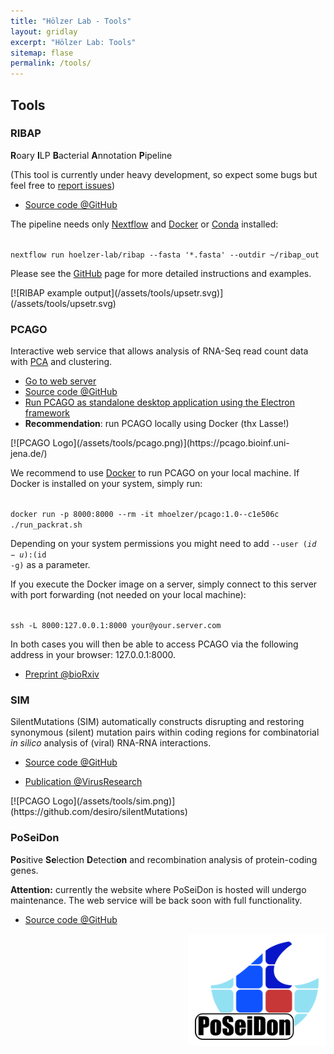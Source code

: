 ```yaml
---
title: "Hölzer Lab - Tools"
layout: gridlay
excerpt: "Hölzer Lab: Tools"
sitemap: flase
permalink: /tools/
---
```


## Tools

<div class="row"><div class="col-sm-6 clearfix">

### RIBAP

**R**oary **I**LP **B**acterial **A**nnotation **P**ipeline

(This tool is currently under heavy development, so expect some bugs but feel free to [report issues](https://github.com/hoelzer-lab/ribap/issues))

- [Source code @GitHub](https://github.com/hoelzer-lab/ribap)

The pipeline needs only [Nextflow](https://www.nextflow.io/) and [Docker](https://docs.docker.com/v17.09/engine/installation/linux/docker-ce/ubuntu/#install-docker-ce) or [Conda](https://docs.conda.io/en/latest/miniconda.html) installed:

<code>
nextflow run hoelzer-lab/ribap --fasta '*.fasta' --outdir ~/ribap_out
</code>

Please see the [GitHub](https://github.com/hoelzer-lab/ribap) page for more detailed instructions and examples.

</div><div class="col-sm-6 clearfix">
[![RIBAP example output](/assets/tools/upsetr.svg)](/assets/tools/upsetr.svg)
</div></div>



<div class="row"><div class="col-sm-6 clearfix">

### PCAGO

Interactive web service that allows analysis of RNA-Seq read count data with [PCA](https://towardsdatascience.com/a-step-by-step-explanation-of-principal-component-analysis-b836fb9c97e2) and clustering.

- [Go to web server](https://pcago.bioinf.uni-jena.de/)
- [Source code @GitHub](https://github.com/hoelzer-lab/pcago)
- [Run PCAGO as standalone desktop application using the Electron framework](https://github.com/hoelzer-lab/pcago/tree/master/src-electron)
- __Recommendation__: run PCAGO locally using Docker (thx Lasse!)

</div><div class="col-sm-6 clearfix">
[![PCAGO Logo](/assets/tools/pcago.png)](https://pcago.bioinf.uni-jena.de/)
</div></div>

We recommend to use [Docker](https://www.docker.com/) to run PCAGO on your local machine. If Docker is installed on your system, simply run:

<code>
docker run -p 8000:8000 --rm -it mhoelzer/pcago:1.0--c1e506c ./run_packrat.sh
</code>

Depending on your system permissions you might need to add <code>--user $(id -u):$(id -g)</code> as a parameter.

If you execute the Docker image on a server, simply connect to this server with port forwarding (not needed on your local machine):

<code>
ssh -L 8000:127.0.0.1:8000 your@your.server.com
</code>

In both cases you will then be able to access PCAGO via the following address in your browser: 127.0.0.1:8000.

- [Preprint @bioRxiv](https://doi.org/10.1101/433078)



<div class="row"><div class="col-sm-6 clearfix">

### SIM

SilentMutations (SIM) automatically constructs disrupting and restoring synonymous (silent) mutation pairs within coding regions for combinatorial _in silico_ analysis of (viral) RNA-RNA interactions.

- [Source code @GitHub](https://github.com/desiro/silentMutations)

- [Publication @VirusResearch](https://doi.org/10.1016/j.virusres.2018.11.005)

</div><div class="col-sm-6 clearfix">
[![PCAGO Logo](/assets/tools/sim.png)](https://github.com/desiro/silentMutations)
</div></div>



<div class="row"><div class="col-sm-6 clearfix">

### PoSeiDon

**Po**sitive **Se**lect**i**on **D**etecti**on** and recombination analysis of protein-coding genes.

**Attention:** currently the website where PoSeiDon is hosted will undergo
maintenance. The web service will be back soon with full functionality. 

<!--- [Go to web server](http://www.rna.uni-jena.de/en/poseidon)-->

- [Source code @GitHub](https://github.com/hoelzer/poseidon)

</div><div class="col-sm-6 clearfix">
<!--[![PoSeiDon logo](/assets/tools/poseidon.png)](http://www.rna.uni-jena.de/en/poseidon)-->
<!--<div align="right">[<img src="/assets/tools/poseidon.svg" width="220px">](http://www.rna.uni-jena.de/en/poseidon)-->
<div align="right"><img src="/assets/tools/poseidon.svg" width="220px">
</div></div></div>
